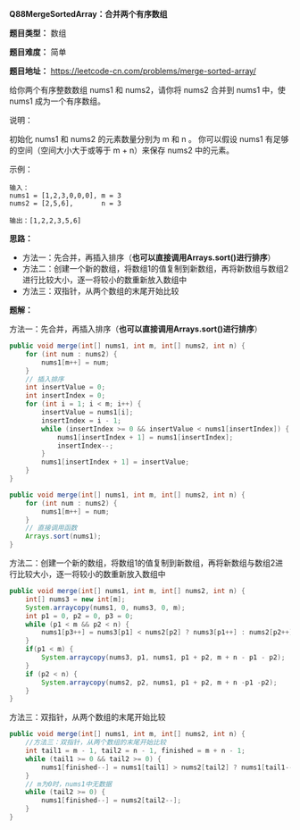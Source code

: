 **Q88MergeSortedArray：合并两个有序数组**

**题目类型：** 数组

**题目难度：** 简单

**题目地址：** https://leetcode-cn.com/problems/merge-sorted-array/

给你两个有序整数数组 nums1 和 nums2，请你将 nums2 合并到 nums1 中，使 nums1 成为一个有序数组。

说明：

初始化 nums1 和 nums2 的元素数量分别为 m 和 n 。
你可以假设 nums1 有足够的空间（空间大小大于或等于 m + n）来保存 nums2 中的元素。

示例：

```
输入：
nums1 = [1,2,3,0,0,0], m = 3
nums2 = [2,5,6],       n = 3

输出：[1,2,2,3,5,6]
```

**思路：**

* 方法一：先合并，再插入排序（**也可以直接调用Arrays.sort()进行排序**）
* 方法二：创建一个新的数组，将数组1的值复制到新数组，再将新数组与数组2进行比较大小，逐一将较小的数重新放入数组中
* 方法三：双指针，从两个数组的末尾开始比较

**题解：**

方法一：先合并，再插入排序（**也可以直接调用Arrays.sort()进行排序**）

```java
public void merge(int[] nums1, int m, int[] nums2, int n) {
    for (int num : nums2) {
        nums1[m++] = num;
    }
    // 插入排序
    int insertValue = 0;
    int insertIndex = 0;
    for (int i = 1; i < m; i++) {
        insertValue = nums1[i];
        insertIndex = i - 1;
        while (insertIndex >= 0 && insertValue < nums1[insertIndex]) {
            nums1[insertIndex + 1] = nums1[insertIndex];
            insertIndex--;
        }
        nums1[insertIndex + 1] = insertValue;
    }
}
```

```java
public void merge(int[] nums1, int m, int[] nums2, int n) {
    for (int num : nums2) {
        nums1[m++] = num;
    }
    // 直接调用函数
    Arrays.sort(nums1);
}
```

方法二：创建一个新的数组，将数组1的值复制到新数组，再将新数组与数组2进行比较大小，逐一将较小的数重新放入数组中

```java
public void merge(int[] nums1, int m, int[] nums2, int n) {
    int[] nums3 = new int[m];
    System.arraycopy(nums1, 0, nums3, 0, m);
    int p1 = 0, p2 = 0, p3 = 0;
    while (p1 < m && p2 < n) {
        nums1[p3++] = nums3[p1] < nums2[p2] ? nums3[p1++] : nums2[p2++];
    }
    if(p1 < m) {
        System.arraycopy(nums3, p1, nums1, p1 + p2, m + n - p1 - p2);    
    }
    if (p2 < n) {
        System.arraycopy(nums2, p2, nums1, p1 + p2, m + n -p1 -p2);
    }
}
```

方法三：双指针，从两个数组的末尾开始比较

```java
public void merge(int[] nums1, int m, int[] nums2, int n) {
    //方法三：双指针，从两个数组的末尾开始比较
    int tail1 = m - 1, tail2 = n - 1, finished = m + n - 1;
    while (tail1 >= 0 && tail2 >= 0) {
        nums1[finished--] = nums1[tail1] > nums2[tail2] ? nums1[tail1--] : nums2[tail2--];
    }
    // m为0时，nums1中无数据
    while (tail2 >= 0) {
        nums1[finished--] = nums2[tail2--];
    }
}
```

